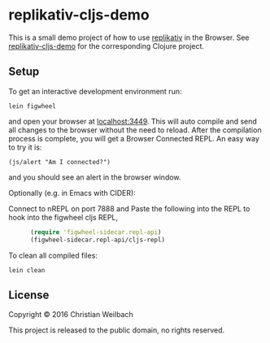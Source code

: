 # replikativ-cljs-demo

This is a small demo project of how to use
[replikativ](https://github.com/replikativ/replikativ) in the Browser. See [replikativ-cljs-demo](https://github.com/replikativ/replikativ-demo) for the corresponding Clojure project.

## Setup

To get an interactive development environment run:

    lein figwheel

and open your browser at [localhost:3449](http://localhost:3449/).
This will auto compile and send all changes to the browser without the
need to reload. After the compilation process is complete, you will
get a Browser Connected REPL. An easy way to try it is:

    (js/alert "Am I connected?")

and you should see an alert in the browser window.

Optionally (e.g. in Emacs with CIDER):

Connect to nREPL on port 7888 and
Paste the following into the REPL to hook into the figwheel cljs REPL,
```clojure
      (require 'figwheel-sidecar.repl-api)
      (figwheel-sidecar.repl-api/cljs-repl)
```


To clean all compiled files:

    lein clean

## License

Copyright © 2016 Christian Weilbach

This project is released to the public domain, no rights reserved.
